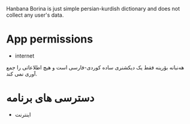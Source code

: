 Hanbana Borina is just simple persian-kurdish dictionary and does not collect any user's data.

# App permissions

-   internet

هەنبانە بۆرینە فقط یک دیکشنری ساده کوردی-فارسی است و هیچ اطلاعاتی را جمع آوری نمی کند.

# دسترسی های برنامه

-   اینترنت
